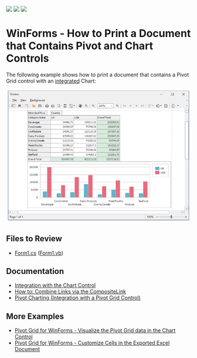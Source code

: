 <!-- default badges list -->
![](https://img.shields.io/endpoint?url=https://codecentral.devexpress.com/api/v1/VersionRange/394978269/21.1.4%2B)
[![](https://img.shields.io/badge/Open_in_DevExpress_Support_Center-FF7200?style=flat-square&logo=DevExpress&logoColor=white)](https://supportcenter.devexpress.com/ticket/details/T1021043)
[![](https://img.shields.io/badge/📖_How_to_use_DevExpress_Examples-e9f6fc?style=flat-square)](https://docs.devexpress.com/GeneralInformation/403183)
<!-- default badges end -->


# WinForms - How to Print a Document that Contains Pivot and Chart Controls

The following example shows how to print a document that contains a Pivot Grid control with an [integrated](https://docs.devexpress.com/WindowsForms/8748/controls-and-libraries/pivot-grid/data-analysis/integration-with-the-chart-control) Chart:

![PrintPreview](images/printpreview.png)


<!-- default file list -->
## Files to Review

* [Form1.cs](./CS/WinformsExport/Form1.cs) ([Form1.vb](./VB/WinformsExport/Form1.vb))
<!-- default file list end -->

## Documentation

- [Integration with the Chart Control](https://docs.devexpress.com/WindowsForms/8748/controls-and-libraries/pivot-grid/data-analysis/integration-with-the-chart-control)
- [How to: Combine Links via the CompositeLink](https://docs.devexpress.com/WindowsForms/174/controls-and-libraries/printing-exporting/examples/using-printing-links/how-to-combine-links-via-the-compositelink?p=netframework)
- [Pivot Charting (Integration with a Pivot Grid Control)](https://docs.devexpress.com/WindowsForms/8695/controls-and-libraries/chart-control/provide-data/pivot-charting-integration-with-a-pivot-grid-control?p=netframework)

## More Examples

- [Pivot Grid for WinForms - Visualize the Pivot Grid data in the Chart Control](https://github.com/DevExpress-Examples/how-to-visualize-pivot-grid-data-via-the-xtracharts-suite-e2911)
- [Pivot Grid for WinForms - Сustomize Сells in the Exported Excel Document](https://github.com/DevExpress-Examples/winforms-pivotgrid--customize-cells-in-the-exported-excel-document)
